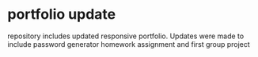 # portfolio update
repository includes updated responsive portfolio.
Updates were made to include password generator homework assignment and first group project